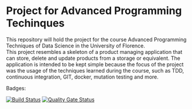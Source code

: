 # Project for Advanced Programming Techinques

This repository will hold the project for the course Advanced Programming Techniques of Data Science in the University of Florence.  
This project resembles a skeleton of a product managing application that can store, delete and update products from a storage or equivalent. The application is intended to be kept simple because the focus of the project was the usage of the techniques learned during the course, such as TDD, continuous integration, GIT, docker, mutation testing and more.

Badges:


[![Build Status](https://travis-ci.org/amathebest/APT_Project.svg?branch=master)](https://travis-ci.org/amathebest/APT_Project)
[![Quality Gate Status](https://sonarcloud.io/api/project_badges/measure?project=com.project.apt%3Agestionale&metric=alert_status)](https://sonarcloud.io/dashboard?id=com.project.apt%3Agestionale)

